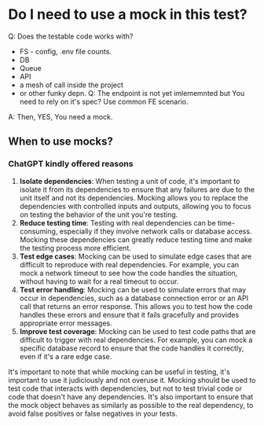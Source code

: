 # Do I need to use a mock in this test?

Q: Does the testable code works with?
* FS - config, .env file counts.
* DB
* Queue
* API
* a mesh of call inside the project
* or other funky depn.
Q: The endpoint is not yet imlememnted but You need to rely on it's spec? Use common FE scenario.

A: Then, YES, You need a mock.

## When to use mocks?

### ChatGPT kindly offered reasons

1. **Isolate dependencies**: When testing a unit of code, it's important to isolate it from its dependencies to ensure that any failures are due to the unit itself and not its dependencies. Mocking allows you to replace the dependencies with controlled inputs and outputs, allowing you to focus on testing the behavior of the unit you're testing.
2. **Reduce testing time**: Testing with real dependencies can be time-consuming, especially if they involve network calls or database access. Mocking these dependencies can greatly reduce testing time and make the testing process more efficient.
3. **Test edge cases**: Mocking can be used to simulate edge cases that are difficult to reproduce with real dependencies. For example, you can mock a network timeout to see how the code handles the situation, without having to wait for a real timeout to occur.
4. **Test error handling**: Mocking can be used to simulate errors that may occur in dependencies, such as a database connection error or an API call that returns an error response. This allows you to test how the code handles these errors and ensure that it fails gracefully and provides appropriate error messages.
5. **Improve test coverage**: Mocking can be used to test code paths that are difficult to trigger with real dependencies. For example, you can mock a specific database record to ensure that the code handles it correctly, even if it's a rare edge case.

It's important to note that while mocking can be useful in testing, it's important to use it judiciously and not overuse it. Mocking should be used to test code that interacts with dependencies, but not to test trivial code or code that doesn't have any dependencies. It's also important to ensure that the mock object behaves as similarly as possible to the real dependency, to avoid false positives or false negatives in your tests.

